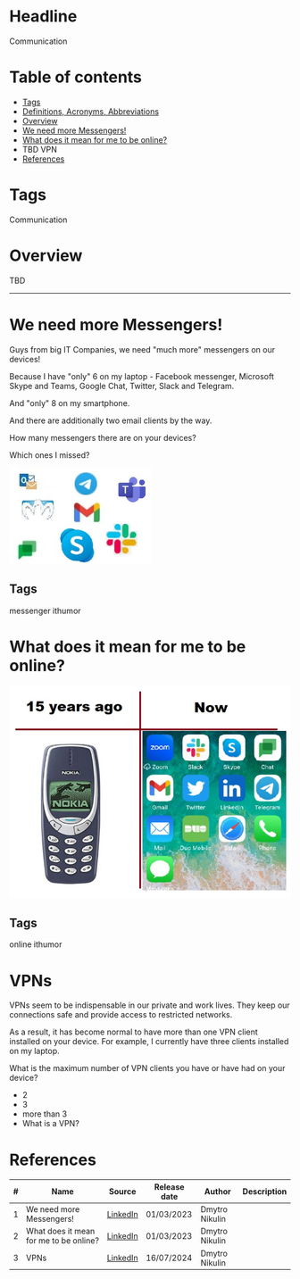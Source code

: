 # Headline
Communication

# Table of contents
- [Tags](./Communication.md#tags)
- [Definitions, Acronyms, Abbreviations](./Communication.md#definitions-acronyms-abbreviations)
- [Overview](./Communication.md#overview)
- [We need more Messengers!](./Communication.md#we-need-more-messengers)
- [What does it mean for me to be online?](./Communication.md#what-does-it-mean-for-me-to-be-online)
- TBD VPN 
- [References](./Communication.md#references)

# Tags
Communication

# Overview
TBD 

---

# We need more Messengers!

Guys from big IT Companies, we need "much more" messengers on our devices!

Because I have "only" 6 on my laptop - Facebook messenger, Microsoft Skype and Teams, Google Chat, Twitter, Slack and Telegram.

And "only" 8 on my smartphone.

And there are additionally two email clients by the way.

How many messengers there are on your devices?

Which ones I missed?

<img src="./Images/MoreMessengers.jpg" alt="More Messengers" />

## Tags
messenger ithumor

# What does it mean for me to be online?
<img src="./Images/BeingOnline.jpg" alt="BeingOnline" />

## Tags
online ithumor

# VPNs
VPNs seem to be indispensable in our private and work lives.
They keep our connections safe and provide access to restricted networks. 

As a result, it has become normal to have more than one VPN client installed on your device.
For example, I currently have three clients installed on my laptop.

What is the maximum number of VPN clients you have or have had on your device?
- 2
- 3
- more than 3
- What is a VPN?

# References
| # | Name                 | Source                | Release date           |  Author                 | Description   |
| - | ---------------------|---------------------- |----------------------- | ----------------------- |:-------------:|
| 1 |We need more Messengers! | [LinkedIn](https://www.linkedin.com/posts/dimanikulin_messenger-ithumor-activity-7040961774296154112-Tg-G?utm_source=share&utm_medium=member_desktop) | 01/03/2023 | Dmytro Nikulin | |
| 2 |What does it mean for me to be online? | [LinkedIn](https://www.linkedin.com/posts/dimanikulin_online-messenger-nokia-activity-7008705718677573632-aA2C?utm_source=share&utm_medium=member_desktop)| 01/03/2023 | Dmytro Nikulin | | 
| 3 |VPNs | [LinkedIn](https://www.linkedin.com/posts/dimanikulin_vpns-safework-vpnclient-activity-7218879732392554496-n-Pg?utm_source=share&utm_medium=member_desktop) | 16/07/2024 | Dmytro Nikulin | |